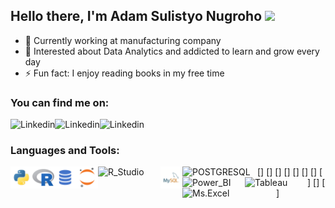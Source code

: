 ## Hello there, I'm Adam Sulistyo Nugroho <img src="https://raw.githubusercontent.com/MartinHeinz/MartinHeinz/master/wave.gif" width="30px">

- 🔭 Currently working at manufacturing company
- 🌱 Interested about Data Analytics and addicted to learn and grow every day
- ⚡ Fun fact: I enjoy reading books in my free time


### You can find me on:

[<img align="left" alt="Linkedin" src="https://img.shields.io/badge/LinkedIn-0077B5?style=for-the-badge&logo=linkedin&logoColor=white" />](https://www.linkedin.com/in/adam-sulistyo-nugroho-b014a1135/)
[<img align="left" alt="Linkedin" src="https://img.shields.io/badge/Kaggle-20BEFF?style=for-the-badge&logo=Kaggle&logoColor=white" />](https://www.kaggle.com/adamsln)
[<img align="left" alt="Linkedin" src="https://img.shields.io/badge/Tableau-E97627?style=for-the-badge&logo=Tableau&logoColor=white" />](https://public.tableau.com/app/profile/adam.sulistyo.n)

<br />

### Languages and Tools:

[<img align="left" alt="Python" width="35px" src="https://raw.githubusercontent.com/github/explore/80688e429a7d4ef2fca1e82350fe8e3517d3494d/topics/python/python.png" />]
[<img align="left" alt="R" width="35px" src="https://raw.githubusercontent.com/github/explore/80688e429a7d4ef2fca1e82350fe8e3517d3494d/topics/r/r.png" />]
[<img align="left" alt="SQL" width="35px" src="https://raw.githubusercontent.com/github/explore/80688e429a7d4ef2fca1e82350fe8e3517d3494d/topics/sql/sql.png" />]
[<img align="left" alt="Jupyter_Notebook" width="35px" src="https://raw.githubusercontent.com/github/explore/80688e429a7d4ef2fca1e82350fe8e3517d3494d/topics/jupyter-notebook/jupyter-notebook.png" />]
[<img align="left" alt="R_Studio" width="100px" src="https://img.shields.io/badge/RStudio-75AADB?style=for-the-badge&logo=RStudio&logoColor=white" />]
[<img align="left" alt="MySQL" width="35px" src="https://raw.githubusercontent.com/github/explore/80688e429a7d4ef2fca1e82350fe8e3517d3494d/topics/mysql/mysql.png" />]
[<img align="left" alt="POSTGRESQL" width="120px" src="https://img.shields.io/badge/PostgreSQL-316192?style=for-the-badge&logo=postgresql&logoColor=white" />]
[<img align="left" alt="Power_BI" width="100px" src="https://img.shields.io/badge/PowerBI-F2C811?style=for-the-badge&logo=Power%20BI&logoColor=white" />]
[<img align="left" alt="Tableau" width="100px" src="https://img.shields.io/badge/Tableau-E97627?style=for-the-badge&logo=Tableau&logoColor=white" />]
[<img align="left" alt="Ms.Excel" width="150px" src="https://img.shields.io/badge/Microsoft_Excel-217346?style=for-the-badge&logo=microsoft-excel&logoColor=white" />]
